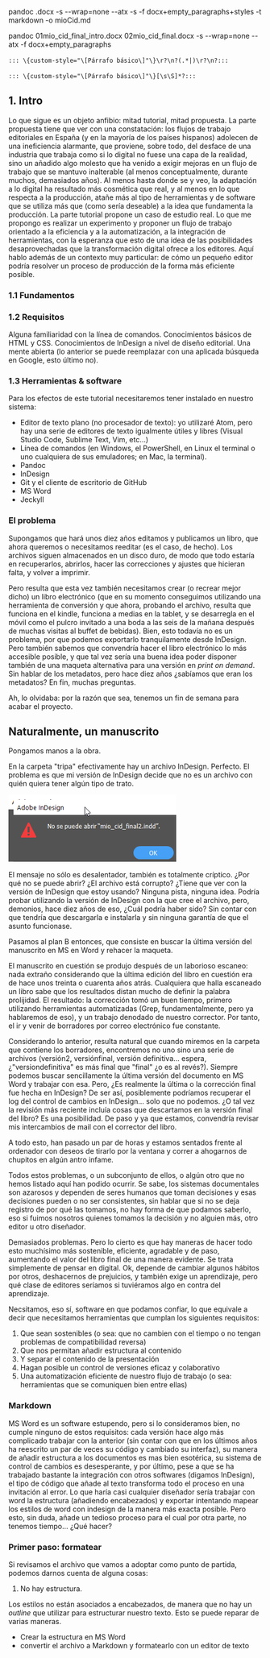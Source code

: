 pandoc .docx -s --wrap=none --atx -s -f docx+empty_paragraphs+styles -t markdown -o mioCid.md

pandoc 01mio_cid_final_intro.docx 02mio_cid_final.docx -s --wrap=none --atx -f docx+empty_paragraphs

`::: \{custom-style="\[Párrafo básico\]"\}\r?\n?(.*|)\r?\n?:::`

`::: \{custom-style="\[Párrafo básico\]"\}[\s\S]*?:::`

## 1. Intro

Lo que sigue es un objeto anfibio: mitad tutorial, mitad propuesta. La parte propuesta tiene que ver con una constatación: los flujos de trabajo editoriales en España (y en la mayoría de los países hispanos) adolecen de una ineficiencia alarmante, que proviene, sobre todo, del desface de una industria que trabaja como si lo digital no fuese una capa de la realidad, sino un añadido algo molesto que ha venido a exigir mejoras en un flujo de trabajo que se mantuvo inalterable (al menos conceptualmente, durante muchos, demasiados años). Al menos hasta donde se y veo, la adaptación a lo digital ha resultado más cosmética que real, y al menos en lo que respecta a la producción, atañe más al tipo de herramientas y de software que se utiliza más que (como sería deseable) a la idea que fundamenta la producción.
La parte tutorial propone un caso de estudio real. Lo que me propongo es realizar un experimento y proponer un flujo de trabajo orientado a la eficiencia y a la automatización, a la integración de herramientas, con la esperanza que esto de una idea de las posibilidades desaprovechadas que la transformación digital ofrece a los editores.
Aquí hablo además de un contexto muy particular: de cómo un pequeño editor podría resolver un proceso de producción de la forma más eficiente posible.

### 1.1 Fundamentos

### 1.2 Requisitos

Alguna familiaridad con la línea de comandos.
Conocimientos básicos de HTML y CSS. Conocimientos de InDesign a nivel de diseño editorial.
Una mente abierta (lo anterior se puede reemplazar con una aplicada búsqueda en Google, esto último no).

### 1.3 Herramientas & software

Para los efectos de este tutorial necesitaremos tener instalado en nuestro sistema:

- Editor de texto plano (no procesador de texto): yo utilizaré Atom, pero hay una serie de editores de texto igualmente útiles y libres (Visual Studio Code, Sublime Text, Vim, etc...)
- Línea de comandos (en Windows, el PowerShell, en Linux el terminal o uno cualquiera de sus emuladores; en Mac, la terminal).
- Pandoc
- InDesign
- Git y el cliente de escritorio de GitHub
- MS Word
- Jeckyll

### El problema

Supongamos que hará unos diez años editamos y publicamos un libro, que ahora queremos o necesitamos reeditar (es el caso, de hecho). Los archivos siguen almacenados en un disco duro, de modo que todo estaría en recuperarlos, abrirlos, hacer las correcciones y ajustes que hicieran falta, y volver a imprimir.

Pero resulta que esta vez también necesitamos crear (o recrear mejor dicho) un libro electrónico (que en su momento conseguimos utilizando una herramienta de conversión y que ahora, probando el archivo, resulta que funciona en el kindle, funciona a medias en la tablet, y se desarregla en el móvil como el pulcro invitado a una boda a las seis de la mañana después de muchas visitas al buffet de bebidas). Bien, esto todavía no es un problema, por que podemos exportarlo tranquilamente desde InDesign. Pero también sabemos que convendría hacer el libro electrónico lo más accesible posible, y que tal vez sería una buena idea poder disponer también de una maqueta alternativa para una versión en _print on demand_. Sin hablar de los metadatos, pero hace diez años ¿sabíamos que eran los metadatos? En fin, muchas preguntas.

Ah, lo olvidaba: por la razón que sea, tenemos un fin de semana para acabar el proyecto.


## Naturalmente, un manuscrito

Pongamos manos a la obra.

En la carpeta "tripa" efectivamente hay un archivo InDesign. Perfecto. El problema es que mi versión de InDesign decide que no es un archivo con quién quiera tener algún tipo de trato.

![InDesign no puede abrir el archivo](imgs/noSePuedeAbrirElArchivoInDesign.png)

El mensaje no sólo es desalentador, también es totalmente críptico. ¿Por qué no se puede abrir? ¿El archivo está corrupto? ¿Tiene que ver con la versión de InDesign que estoy usando? Ninguna pista, ninguna idea. Podría probar utilizando la versión de InDesign con la que cree el archivo, pero, demonios, hace diez años de eso, ¿Cuál podría haber sido? Sin contar con que tendría que descargarla e instalarla y sin ninguna garantía de que el asunto funcionase.

Pasamos al plan B entonces, que consiste en buscar la última versión del manuscrito en MS en Word y rehacer la maqueta.

El manuscrito en cuestión se produjo después de un laborioso escaneo: nada extraño considerando que la última edición del libro en cuestión era de hace unos treinta o cuarenta años atrás. Cualquiera que halla escaneado un libro sabe que los resultados distan mucho de definir la palabra prolijidad. El resultado: la corrección tomó un buen tiempo, primero utilizando herramientas automatizadas (Grep, fundamentalmente, pero ya hablaremos de eso), y un trabajo denodado de nuestro corrector. Por tanto, el ir y venir de borradores por correo electrónico fue constante.

Considerando lo anterior, resulta natural que cuando miremos en la carpeta que contiene los borradores, encontremos no uno sino una serie de archivos (versión2, versiónfinal, versión definitiva... espera, ¿"versiondefinitiva" es más final que "final" ¿o es al revés?). Siempre podemos buscar sencillamente la última versión del documento en MS Word y trabajar con esa. Pero, ¿Es realmente la última o la corrección final fue hecha en InDesign? De ser así, posiblemente podríamos recuperar el log del control de cambios en InDesign... solo que no podemos. ¿O tal vez la revisión más reciente incluía cosas que descartamos en la versión final del libro? Es una posibilidad. De paso y ya que estamos, convendría revisar mis intercambios de mail con el corrector del libro.

A todo esto, han pasado un par de horas y estamos sentados frente al ordenador con deseos de tirarlo por la ventana y correr a ahogarnos de chupitos en algún antro infame.

Todos estos problemas, o un subconjunto de ellos, o algún otro que no hemos listado aquí han podido ocurrir. Se sabe, los sistemas documentales son azarosos y dependen de seres humanos que toman decisiones y esas decisiones pueden o no ser consistentes, sin hablar que si no se deja registro de por qué las tomamos, no hay forma de que podamos saberlo, eso si fuimos nosotros quienes tomamos la decisión y no alguien más, otro editor u otro diseñador.


Demasiados problemas. Pero lo cierto es que hay maneras de hacer todo esto muchísimo más sostenible, eficiente, agradable y de paso, aumentando el valor del libro final de una manera evidente. Se trata simplemente de pensar en digital. Ok, depende de cambiar algunos hábitos por otros, deshacernos de prejuicios, y también exige un aprendizaje, pero qué clase de editores seríamos si tuviéramos algo en contra del aprendizaje.

Necsitamos, eso sí, software en que podamos confiar, lo que equivale a decir que necesitamos herramientas que cumplan los siguientes requisitos:

1. Que sean sostenibles (o sea: que no cambien con el tiempo o no tengan problemas de compatibilidad reversa)
2. Que nos permitan añadir estructura al contenido
3. Y separar el contenido de la presentación
4. Hagan posible un control de versiones eficaz y colaborativo
5. Una automatización eficiente de nuestro flujo de trabajo (o sea: herramientas que se comuniquen bien entre ellas)

### Markdown

MS Word es un software estupendo, pero si lo consideramos bien, no cumple ninguno de estos requisitos: cada versión hace algo más complicado trabajar con la anterior (sin contar con que en los últimos años ha reescrito un par de veces su código y cambiado su interfaz), su manera de añadir estructura a los documentos es mas bien esotérica, su sistema de control de cambios es desesperante, y por último, pese a que se ha trabajado bastante la integración con otros softwares (digamos InDesign), el tipo de código que añade al texto transforma todo el proceso en una invitación al error. Lo que haría casi cualquier diseñador sería trabajar con word la estructura (añadiendo encabezados) y exportar intentando mapear los estilos de word con indesign de la manera más exacta posible. Pero esto, sin duda, añade un tedioso proceso para el cual por otra parte, no tenemos tiempo... ¿Qué hacer?


### Primer paso: formatear

Si revisamos el archivo que vamos a adoptar como punto de partida, podemos darnos cuenta de alguna cosas:

1. No hay estructura.

Los estilos no están asociados a encabezados, de manera que no hay un _outline_ que utilizar para estructurar nuestro texto. Esto se puede reparar de varias maneras.

- Crear la estructura en MS Word
- convertir el archivo a Markdown y formatearlo con un editor de texto
